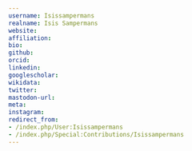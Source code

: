 ```yaml
---
username: Isissampermans
realname: Isis Sampermans
website: 
affiliation: 
bio: 
github: 
orcid: 
linkedin: 
googlescholar: 
wikidata: 
twitter: 
mastodon-url: 
meta:
instagram:
redirect_from:
- /index.php/User:Isissampermans
- /index.php/Special:Contributions/Isissampermans
---
```

